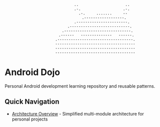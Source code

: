 <div align="center">

```
                 ..                     ..
                 .-.                   .-.
                  .-.     .......     --
                   .------------------.
                 .-----------------------.
               .---------------------------.
             .------------------------------.
            .------   --------------   ------.
           .----------------------------------.
           ------------------------------------
           ------------------------------------
           ------------------------------------
```

</div>

# Android Dojo

Personal Android development learning repository and reusable patterns.

## Quick Navigation

- [Architecture Overview](ARCHITECTURE.md) - Simplified multi-module architecture for personal projects
